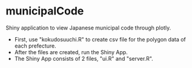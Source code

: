 # municipalCode
Shiny application to view Japanese municipal code through plotly.
* First, use "kokudosuuchi.R" to create csv file for the polygon data of each prefecture.
* After the files are created, run the Shiny App.
* The Shiny App consists of 2 files, "ui.R" and "server.R".
